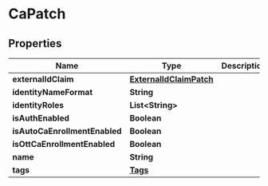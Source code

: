 

# CaPatch


## Properties

| Name | Type | Description | Notes |
|------------ | ------------- | ------------- | -------------|
|**externalIdClaim** | [**ExternalIdClaimPatch**](ExternalIdClaimPatch.md) |  |  [optional] |
|**identityNameFormat** | **String** |  |  [optional] |
|**identityRoles** | **List&lt;String&gt;** |  |  [optional] |
|**isAuthEnabled** | **Boolean** |  |  [optional] |
|**isAutoCaEnrollmentEnabled** | **Boolean** |  |  [optional] |
|**isOttCaEnrollmentEnabled** | **Boolean** |  |  [optional] |
|**name** | **String** |  |  [optional] |
|**tags** | [**Tags**](Tags.md) |  |  [optional] |



